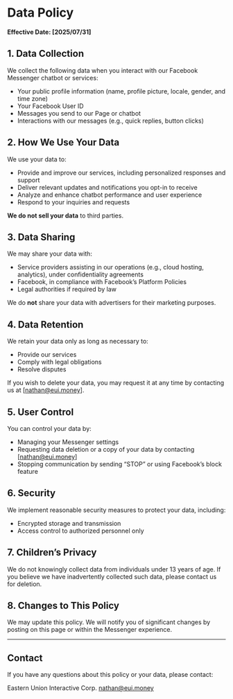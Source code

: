 # Data Policy

**Effective Date: [2025/07/31]**

## 1. Data Collection

We collect the following data when you interact with our Facebook Messenger chatbot or services:

- Your public profile information (name, profile picture, locale, gender, and time zone)
- Your Facebook User ID
- Messages you send to our Page or chatbot
- Interactions with our messages (e.g., quick replies, button clicks)

## 2. How We Use Your Data

We use your data to:

- Provide and improve our services, including personalized responses and support
- Deliver relevant updates and notifications you opt-in to receive
- Analyze and enhance chatbot performance and user experience
- Respond to your inquiries and requests

**We do not sell your data** to third parties.

## 3. Data Sharing

We may share your data with:

- Service providers assisting in our operations (e.g., cloud hosting, analytics), under confidentiality agreements
- Facebook, in compliance with Facebook’s Platform Policies
- Legal authorities if required by law

We do **not** share your data with advertisers for their marketing purposes.

## 4. Data Retention

We retain your data only as long as necessary to:

- Provide our services
- Comply with legal obligations
- Resolve disputes

If you wish to delete your data, you may request it at any time by contacting us at [nathan@eui.money].

## 5. User Control

You can control your data by:

- Managing your Messenger settings
- Requesting data deletion or a copy of your data by contacting [nathan@eui.money]
- Stopping communication by sending “STOP” or using Facebook’s block feature

## 6. Security

We implement reasonable security measures to protect your data, including:

- Encrypted storage and transmission
- Access control to authorized personnel only

## 7. Children’s Privacy

We do not knowingly collect data from individuals under 13 years of age. If you believe we have inadvertently collected such data, please contact us for deletion.

## 8. Changes to This Policy

We may update this policy. We will notify you of significant changes by posting on this page or within the Messenger experience.

---

## Contact

If you have any questions about this policy or your data, please contact:

Eastern Union Interactive Corp.
nathan@eui.money  
